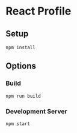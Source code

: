 # React Profile

## Setup

`npm install`

## Options

### Build

`npm run build`

### Development Server

`npm start`

